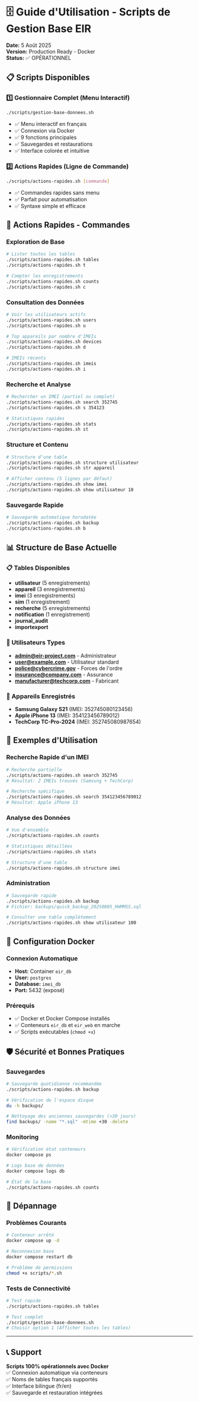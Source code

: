 # 🗄️ Guide d'Utilisation - Scripts de Gestion Base EIR

**Date:** 5 Août 2025  
**Version:** Production Ready - Docker  
**Status:** ✅ OPÉRATIONNEL

## 📋 Scripts Disponibles

### 1️⃣ **Gestionnaire Complet** (Menu Interactif)
```bash
./scripts/gestion-base-donnees.sh
```
- ✅ Menu interactif en français
- ✅ Connexion via Docker
- ✅ 9 fonctions principales
- ✅ Sauvegardes et restaurations
- ✅ Interface colorée et intuitive

### 2️⃣ **Actions Rapides** (Ligne de Commande)
```bash
./scripts/actions-rapides.sh [commande]
```
- ✅ Commandes rapides sans menu
- ✅ Parfait pour automatisation
- ✅ Syntaxe simple et efficace

## 🚀 Actions Rapides - Commandes

### Exploration de Base
```bash
# Lister toutes les tables
./scripts/actions-rapides.sh tables
./scripts/actions-rapides.sh t

# Compter les enregistrements
./scripts/actions-rapides.sh counts
./scripts/actions-rapides.sh c
```

### Consultation des Données
```bash
# Voir les utilisateurs actifs
./scripts/actions-rapides.sh users
./scripts/actions-rapides.sh u

# Top appareils par nombre d'IMEIs
./scripts/actions-rapides.sh devices
./scripts/actions-rapides.sh d

# IMEIs récents
./scripts/actions-rapides.sh imeis
./scripts/actions-rapides.sh i
```

### Recherche et Analyse
```bash
# Rechercher un IMEI (partiel ou complet)
./scripts/actions-rapides.sh search 352745
./scripts/actions-rapides.sh s 354123

# Statistiques rapides
./scripts/actions-rapides.sh stats
./scripts/actions-rapides.sh st
```

### Structure et Contenu
```bash
# Structure d'une table
./scripts/actions-rapides.sh structure utilisateur
./scripts/actions-rapides.sh str appareil

# Afficher contenu (5 lignes par défaut)
./scripts/actions-rapides.sh show imei
./scripts/actions-rapides.sh show utilisateur 10
```

### Sauvegarde Rapide
```bash
# Sauvegarde automatique horodatée
./scripts/actions-rapides.sh backup
./scripts/actions-rapides.sh b
```

## 📊 Structure de Base Actuelle

### 📋 Tables Disponibles
- **utilisateur** (5 enregistrements)
- **appareil** (3 enregistrements)  
- **imei** (3 enregistrements)
- **sim** (1 enregistrement)
- **recherche** (5 enregistrements)
- **notification** (1 enregistrement)
- **journal_audit** 
- **importexport**

### 👥 Utilisateurs Types
- **admin@eir-project.com** - Administrateur
- **user@example.com** - Utilisateur standard
- **police@cybercrime.gov** - Forces de l'ordre
- **insurance@company.com** - Assurance
- **manufacturer@techcorp.com** - Fabricant

### 📱 Appareils Enregistrés
- **Samsung Galaxy S21** (IMEI: 352745080123456)
- **Apple iPhone 13** (IMEI: 354123456789012)
- **TechCorp TC-Pro-2024** (IMEI: 352745080987654)

## 🎯 Exemples d'Utilisation

### Recherche Rapide d'un IMEI
```bash
# Recherche partielle
./scripts/actions-rapides.sh search 352745
# Résultat: 2 IMEIs trouvés (Samsung + TechCorp)

# Recherche spécifique
./scripts/actions-rapides.sh search 354123456789012
# Résultat: Apple iPhone 13
```

### Analyse des Données
```bash
# Vue d'ensemble
./scripts/actions-rapides.sh counts

# Statistiques détaillées
./scripts/actions-rapides.sh stats

# Structure d'une table
./scripts/actions-rapides.sh structure imei
```

### Administration
```bash
# Sauvegarde rapide
./scripts/actions-rapides.sh backup
# Fichier: backups/quick_backup_20250805_HHMMSS.sql

# Consulter une table complètement
./scripts/actions-rapides.sh show utilisateur 100
```

## 🔧 Configuration Docker

### Connexion Automatique
- **Host:** Container `eir_db`
- **User:** `postgres`
- **Database:** `imei_db`
- **Port:** 5432 (exposé)

### Prérequis
- ✅ Docker et Docker Compose installés
- ✅ Conteneurs `eir_db` et `eir_web` en marche
- ✅ Scripts exécutables (`chmod +x`)

## 🛡️ Sécurité et Bonnes Pratiques

### Sauvegardes
```bash
# Sauvegarde quotidienne recommandée
./scripts/actions-rapides.sh backup

# Vérification de l'espace disque
du -h backups/

# Nettoyage des anciennes sauvegardes (>30 jours)
find backups/ -name "*.sql" -mtime +30 -delete
```

### Monitoring
```bash
# Vérification état conteneurs
docker compose ps

# Logs base de données
docker compose logs db

# État de la base
./scripts/actions-rapides.sh counts
```

## 🚨 Dépannage

### Problèmes Courants
```bash
# Conteneur arrêté
docker compose up -d

# Reconnexion base
docker compose restart db

# Problème de permissions
chmod +x scripts/*.sh
```

### Tests de Connectivité
```bash
# Test rapide
./scripts/actions-rapides.sh tables

# Test complet
./scripts/gestion-base-donnees.sh
# Choisir option 1 (Afficher toutes les tables)
```

---

## 📞 Support

**Scripts 100% opérationnels avec Docker**  
✅ Connexion automatique via conteneurs  
✅ Noms de tables français supportés  
✅ Interface bilingue (fr/en)  
✅ Sauvegarde et restauration intégrées
